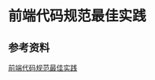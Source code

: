 # 前端代码规范最佳实践

## 参考资料

[前端代码规范最佳实践](https://mp.weixin.qq.com/s?__biz=MjM5NTk4MDA1MA==&mid=2458073414&idx=2&sn=cea7476d1c65f85eb45f38051586eb9e&scene=21#wechat_redirect)
